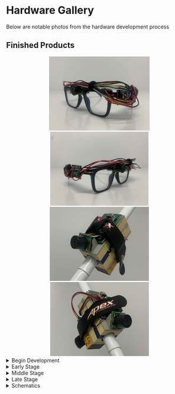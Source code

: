 # Hardware Gallery
Below are notable photos from the hardware development process



## Finished Products
<div align="center">
   <img src="./image/finished/glasses/left.jpg" height=200>
   <img src="./image/finished/glasses/right.jpg" height=200>
   <br/>
   <img src="./image/finished/stick/left.jpg" height=200>
   <img src="./image/finished/stick/right.jpg" height=200>
</div>



<details>
<summary>Begin Development</summary> 

## Begin Development

### Components

#### Ultrasonic Sensor & Vibrating Actuators 
<div align="center">
   <img src="./image/beginning-stage/soldered-components.webp" width=200>
</div>

#### Compass
<div align="center">
   <img src="./image/beginning-stage/glasses/compass.webp" width=200>
</div>

#### Speaker
<div align="center">
   <img src="./image/beginning-stage/glasses/speaker-front.webp" width=200>
   <img src="./image/beginning-stage/glasses/speaker-side.webp" width=200>
</div>

#### Casing
<div align="center">
   <img src="./image/beginning-stage/stick/lego-casing.webp" width=200>
   <img src="./image/beginning-stage/stick/stick-in-action.webp" width=200>
</div>

#### ESP32 Nano
<div align="center">
   <img src="./image/beginning-stage/glasses/esp32-nano.webp" width=200>
</div>

### Wiring
<div align="center">
   <img src="./image/beginning-stage/glasses/single-speaker-wiring.webp" width=200><br/>
   <img src="./image/beginning-stage/glasses/dual-speakers-and-sensor-wiring.webp" width=200><br/>
   <img src="./image/beginning-stage/stick/dual-speakers-finished-wiring.webp" width=200>
</div>

</details>



<details>
<summary>Early Stage</summary> 
   
## Early Stage
<div align="center">
   <img src="./image/early-stage/glasses/left.webp" width=200>
   <img src="./image/early-stage/glasses/right.webp" width=200>
   <br/>
   <img src="./image/early-stage/stick/front.webp" width=200>
   <img src="./image/early-stage/stick/right.webp" width=200>
</div>

</details>



<details>
<summary>Middle Stage</summary> 

## Middle Stage
<div align="center">
   <img src="./image/mid-stage/glasses/left.webp" width=200>
   <img src="./image/mid-stage/glasses/front.webp" width=200>
   <img src="./image/mid-stage/glasses/right.webp" width=200>
   <br/>
   <img src="./image/mid-stage/stick/right.webp" width=200>
</div>

</details>



<details>
<summary>Late Stage</summary> 
   
## Late Stage
<div align="center">
   <img src="./image/late-stage/glasses/left.webp" width=200>
   <img src="./image/late-stage/glasses/right.webp" width=200>
   <br/>
   <img src="./image/late-stage/stick/left.webp" width=200>
   <img src="./image/late-stage/stick/right.webp" width=200>
</div>

</details>



<details>
<summary>Schematics</summary> 
   
## Schematics
<div align="center">
   <img src="./schematic/Blind Vision.pdf" width=200>
   <img src="./image/late-stage/glasses/right.webp" width=200>
   <br/>
   <img src="./image/late-stage/stick/left.webp" width=200>
   <img src="./image/late-stage/stick/right.webp" width=200>
</div>

</details>
